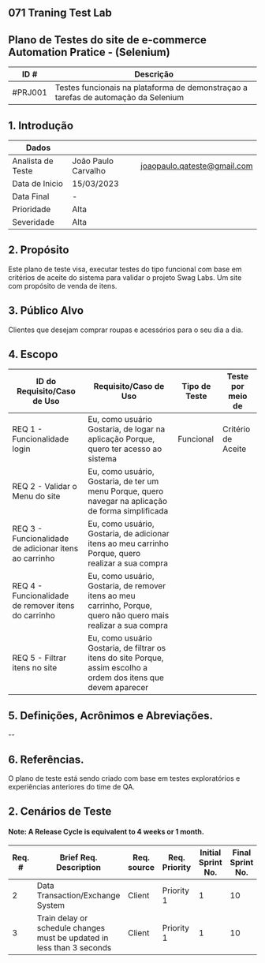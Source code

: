 ## 071 Traning Test Lab

## Plano de Testes do site de e-commerce Automation Pratice - (Selenium)

|ID #| Descrição |
|-|-|
|#PRJ001|Testes funcionais na plataforma de demonstraçao a tarefas de automação da Selenium|

## 1. Introdução

|Dados|  ||
|-|-|-|
|Analista de Teste|João Paulo Carvalho| joaopaulo.qateste@gmail.com |
|Data de Inicio | 15/03/2023|
|Data Final | - |
|Prioridade |Alta|
|Severidade |Alta|

## 2. Propósito

Este plano de teste visa, executar testes do tipo funcional com base em critérios de aceite do sistema  para validar o projeto Swag Labs. Um site com propósito de venda de itens.

## 3. Público Alvo


Clientes que desejam comprar roupas e acessórios para o seu dia a dia.

## 4. Escopo

| ID do Requisito/Caso de Uso| Requisito/Caso de Uso | Tipo de Teste | Teste por meio de |
|---|---|---|---| 
| REQ 1 - Funcionalidade login | Eu, como usuário Gostaria, de logar na aplicação Porque, quero ter acesso ao sistema| Funcional | Critério de Aceite |
|REQ 2 - Validar o Menu do site | Eu, como usuário, Gostaria, de ter um menu Porque, quero navegar na aplicação de forma simplificada|	
| REQ 3 - Funcionalidade de adicionar itens ao carrinho | Eu, como usuário, Gostaria, de adicionar itens ao meu carrinho Porque, quero realizar a sua compra|		
| REQ 4 - Funcionalidade de remover itens do carrinho | Eu, como usuário, Gostaria, de remover itens ao meu carrinho, Porque, quero não quero mais realizar a sua compra |		
| REQ 5 -  Filtrar itens no site | Eu, como usuário Gostaria, de filtrar os itens do site Porque, assim escolho a ordem dos itens que devem aparecer|	

## 5. Definições, Acrônimos e Abreviações.

--

## 6. Referências.

O plano de teste está sendo criado com base em testes exploratórios e experiências anteriores do time de QA.



## 2. Cenários de Teste


#### Note: A Release Cycle is equivalent to 4 weeks or 1 month.
|Req. #| Brief Req. Description | Req. source | Req. Priority | Initial Sprint No. | Final Sprint No. | Req. Status |
|-|-|-|-|-|-|-|
|2|Data Transaction/Exchange System|Client|Priority 1|1|10|Accepted for this Release|
|3|Train delay or schedule changes must be updated in less than 3 seconds|Client|Priority 1|1|10|Accepted for this Release|
